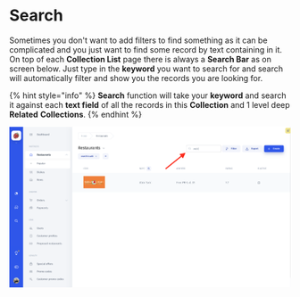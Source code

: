 # Search

Sometimes you don't want to add filters to find something as it can be complicated and you just want to find some record by text containing in it. On top of each **Collection List** page there is always a **Search Bar** as on screen below. Just type in the **keyword** you want to search for and search will automatically filter and show you the records you are looking for. 

{% hint style="info" %}
**Search** function will take your **keyword** and search it against each **text field** of all the records in this **Collection** and 1 level deep **Related** **Collections**.
{% endhint %}

![](../.gitbook/assets/image%20%2843%29.png)



